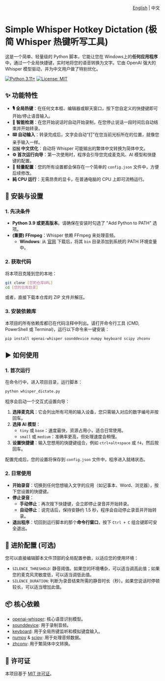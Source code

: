 <div align="right">
<a href="README.md">English</a> | 中文
</div>

# Simple Whisper Hotkey Dictation (极简 Whisper 热键听写工具)

这是一个简单、轻量级的 Python 脚本，它能让您在 Windows上的**任何应用程序**中，通过一个全局快捷键，实时地将您的语音转换为文字。它由 OpenAI 强大的 Whisper 模型驱动，并为中文用户做了特别优化。

[![Python 3.11+](https://img.shields.io/badge/python-3.11+-blue.svg)](https://www.python.org/downloads/)
[![License: MIT](https://img.shields.io/badge/License-MIT-yellow.svg)](https://opensource.org/licenses/MIT)

## ✨ 功能特性

*   **🎙️ 全局热键**：在任何文本框、编辑器或聊天窗口，按下您自定义的快捷键即可开始/停止语音输入。
*   **🤫 智能检测**：在您开始说话时自动开始录制，在您停止说话一段时间后自动结束并开始转录。
*   **⌨️ 自动输入**：转录完成后，文字会自动“打”在您当前光标所在的位置，就像您亲手输入一样。
*   **🇨🇳 中文优化**：自动将 Whisper 可能输出的繁体中文转换为简体中文。
*   **⚙️ 首次运行向导**：第一次使用时，程序会引导您完成麦克风、AI 模型和快捷键的配置。
*   **📝 轻量配置**：您的所有设置都会保存在一个简单的 `config.json` 文件中，方便后续修改。
*   **純 CPU 运行**：无需昂贵的显卡，在普通电脑的 CPU 上即可流畅运行。

## 🚀 安装与设置

### 1. 先决条件

*   **Python 3.9 或更高版本**。请确保在安装时勾选了 "Add Python to PATH" 选项。
*   **(重要) FFmpeg**：Whisper 依赖 FFmpeg 来处理音频。
    *   **Windows**: 从 [官网](https://ffmpeg.org/download.html) 下载后，将其 `bin` 目录添加到系统的 PATH 环境变量中。

### 2. 获取代码

将本项目克隆到您的本地：
```bash
git clone [您的仓库URL]
cd [您的仓库目录]
```
或者，直接下载本仓库的 ZIP 文件并解压。

### 3. 安装依赖库

本项目的所有依赖库都已在代码注释中列出。请打开命令行工具 (CMD, PowerShell 或 Terminal)，运行以下命令来一键安装：

```bash
pip install openai-whisper sounddevice numpy keyboard scipy zhconv
```

## ▶️ 如何使用

### 1. 首次运行

在命令行中，进入项目目录，运行脚本：

```bash
python whisper_dictate.py 
```

程序会启动一个交互式设置向导：
1.  **选择麦克风**：它会列出所有可用的输入设备，您只需输入对应的数字编号并按回车。
2.  **选择 AI 模型**：
    *   `tiny` 或 `base`：速度最快，资源占用小，适合日常使用。
    *   `small` 或 `medium`：准确率更高，但处理速度会稍慢。
3.  **设置快捷键**：输入您想用的快捷键组合，例如 `ctrl+alt+space` 或 `f4`，然后按回车。

配置完成后，您的设置将保存到 `config.json` 文件中，程序进入就绪状态。

### 2. 日常使用

*   **开始录音**：切换到任何您想输入文字的应用（如记事本、Word、浏览器），按下您设置的快捷键。
*   **停止录音**：
    *   **手动停止**：再次按下快捷键，会立即停止录音并开始转录。
    *   **自动停止**：说完话后，保持安静约 1.5 秒，程序会自动停止录音并开始转录。
*   **退出程序**：切回到运行脚本的那个**命令行窗口**，按下 `Ctrl + C` 组合键即可安全退出。

## 🔧 进阶配置 (可选)

您可以直接编辑脚本文件顶部的全局配置参数，以适应您的使用环境：

*   `SILENCE_THRESHOLD`: 静音阈值。如果您的环境嘈杂，可以适当调高此值；如果您的麦克风灵敏度低，可以适当调低此值。
*   `SILENCE_DURATION`: 判断为录音结束所需的静音时长（秒）。如果您说话时停顿较长，可以适当增加此值。

## 📦 核心依赖

*   [openai-whisper](https://github.com/openai/whisper): 核心语音识别模型。
*   [sounddevice](https://python-sounddevice.readthedocs.io/): 用于录制音频。
*   [keyboard](https://github.com/boppreh/keyboard): 用于全局热键监听和模拟键盘输入。
*   [numpy](https://numpy.org/) & [scipy](https://scipy.org/): 用于处理音频数据。
*   [zhconv](https://github.com/gumblex/zhconv): 用于繁简体中文转换。

## 📜 许可证

本项目基于 [MIT 许可证](LICENSE)。